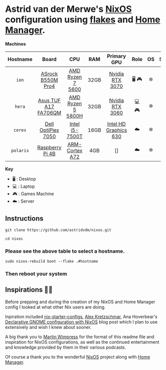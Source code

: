# Astrid van der Merwe's [NixOS] configuration using [flakes] and [Home Manager].

**Machines**

|   Hostname  |            Board            |               CPU              |  RAM  |         Primary GPU         | Role | OS  | State |
| :---------: | :-------------------------: | :----------------------------: | :---: | :-------------------------: | :--: | :-: | :---: |
| `ion`     | [ASrock B550M Pro4]           | [AMD Ryzen 7 5600]             | 32GB | [Nvidia RTX 3070]            | 🖥️ 🎮️| ❄️   | ✅    |
| `hera`    | [Asus TUF A17 FA706QM]        | [AMD Ryzen 5 5800H]            | 32GB | [Nvidia RTX 3060]            | 💻️ 🎮️| ❄️   | ✅    |
| `ceres`   | [Dell OptiPlex 7050]          | [Intel i5-7500T]               | 16GB | [Intel HD Graphics 630]      | ☁️    | ❄️   | ✅    |
| `polaris` | [Raspberry Pi 4B]             | [ARM-Cortex A72]               | 4GB  | []                           | ☁️    | ❄️   | ✅    |

**Key**

- 🖥️ : Desktop
- 💻️ : Laptop
- 🎮️ : Games Machine
- ☁️ : Server


## Instructions
```
git clone https://github.com/astridvdm/nixos.git

cd nixos
```
### Please see the above table to select a hostname.
```
sudo nixos-rebuild boot --flake .#hostname
```
### Then reboot your system
## Inspirations 🧑‍🏫

Before prepping and during the creation of my NixOS and Home Manager config I looked at what other Nix users are doing.

Inpiration included [nix-starter-configs], [Alex Kretzschmar], Ana Hoverbear's [Declarative GNOME configuration with NixOS] blog post which I plan to use extensively and wish I knew about sooner.

A big thank you to [Martin Wimpress] for the format of this readme file and inspiration for NixOS configurations, as well as the continued entertainment and knowledge provided by them in their various podcasts.

Of course a thank you to the wonderful [NixOS] project along with [Home Manager].

[NixOS]: https://nixos.org
[Home Manager]: https://github.com/nix-community/home-manager
[flakes]: https://nixos-and-flakes.thiscute.world/nixos-with-flakes/introduction-to-flakes

[ASrock B550M Pro4]: https://www.asrock.com/mb/AMD/B550M%20Pro4/
[Asus TUF A17 FA706QM]: https://www.asus.com/laptops/for-gaming/tuf-gaming/2021-asus-tuf-gaming-a17/
[Dell OptiPlex 7050]: https://i.dell.com/sites/csdocuments/Shared-Content_data-Sheets_Documents/en/OptiPlex-7050-Towers-Technical-Specifications.pdf
[Raspberry Pi 4B]: https://www.raspberrypi.com/products/raspberry-pi-4-model-b/specifications/
[AMD Ryzen 7 5600]: https://www.amd.com/en/products/processors/desktops/ryzen/5000-series/amd-ryzen-5-5600x.html
[AMD Ryzen 5 5800H]: https://www.amd.com/en/products/apu/amd-ryzen-7-5800h
[Intel i5-7500T]: https://ark.intel.com/content/www/us/en/ark/products/97121/intel-core-i5-7500t-processor-6m-cache-up-to-3-30-ghz.html
[Nvidia RTX 3060]: https://www.nvidia.com/en-us/geforce/graphics-cards/30-series/rtx-3060-3060ti/
[Nvidia RTX 3070]:https://www.nvidia.com/en-us/geforce/graphics-cards/30-series/rtx-3070-3070ti/
[Intel HD Graphics 630]: https://ark.intel.com/content/www/us/en/ark/products/97121/intel-core-i5-7500t-processor-6m-cache-up-to-3-30-ghz.html
[ARM-Cortex A72]: https://www.arm.com/products/silicon-ip-cpu/cortex-a/cortex-a72

[Martin Wimpress]: https://github.com/wimpysworld
[Alex Kretzschmar]: https://github.com/ironicbadge
[nix-starter-configs]: https://github.com/Misterio77/nix-starter-configs
[Declarative GNOME configuration with NixOS]: https://hoverbear.org/blog/declarative-gnome-configuration-in-nixos